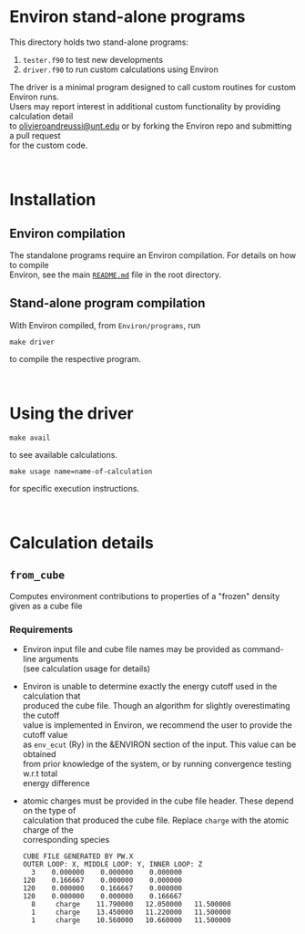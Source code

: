 # Environ stand-alone programs

This directory holds two stand-alone programs:

1. `tester.f90` to test new developments
2. `driver.f90` to run custom calculations using Environ

The driver is a minimal program designed to call custom routines for custom Environ runs. <br> Users may report interest in additional custom functionality by providing calculation detail <br> to olivieroandreussi@unt.edu or by forking the Environ repo and submitting a pull request <br> for the custom code.

<br>

# Installation

## Environ compilation

The standalone programs require an Environ compilation. For details on how to compile <br> Environ, see the main [`README.md`](../README.md) file in the root directory.

## Stand-alone program compilation

With Environ compiled, from `Environ/programs`, run

    make driver

to compile the respective program.

<br>

# Using the driver

    make avail

to see available calculations.

    make usage name=name-of-calculation

for specific execution instructions.

<br>

# Calculation details

## `from_cube`

Computes environment contributions to properties of a "frozen" density given as a cube file

### Requirements

- Environ input file and cube file names may be provided as command-line arguments <br> (see calculation usage for details)

- Environ is unable to determine exactly the energy cutoff used in the calculation that <br> produced the cube file. Though an algorithm for slightly overestimating the cutoff <br> value is implemented in Environ, we recommend the user to provide the cutoff value <br> as `env_ecut` (Ry) in the &ENVIRON section of the input. This value can be obtained <br> from prior knowledge of the system, or by running convergence testing w.r.t total <br> energy difference

- atomic charges must be provided in the cube file header. These depend on the type of <br> calculation that produced the cube file. Replace `charge` with the atomic charge of the <br> corresponding species

  ```
  CUBE FILE GENERATED BY PW.X
  OUTER LOOP: X, MIDDLE LOOP: Y, INNER LOOP: Z
    3    0.000000    0.000000    0.000000
  120    0.166667    0.000000    0.000000
  120    0.000000    0.166667    0.000000
  120    0.000000    0.000000    0.166667
    8     charge    11.790000   12.050000   11.500000
    1     charge    13.450000   11.220000   11.500000
    1     charge    10.560000   10.660000   11.500000
  ```
